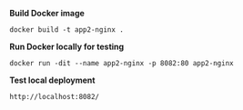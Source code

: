 
**Build Docker image**

```
docker build -t app2-nginx .
```

**Run Docker locally for testing**

```
docker run -dit --name app2-nginx -p 8082:80 app2-nginx
```

**Test local deployment**

```
http://localhost:8082/
```
